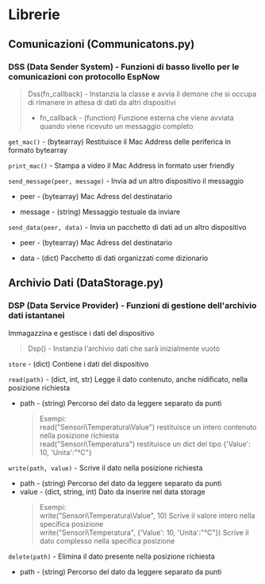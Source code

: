 # Librerie

## Comunicazioni (Communicatons.py)
### DSS (Data Sender System) - Funzioni di basso livello per le comunicazioni con protocollo EspNow
> Dss(fn_callback) - Instanzia la classe e avvia il demone che si occupa di rimanere in attesa di dati da altri dispositivi
> - fn_callback - (function) Funzione esterna che viene avviata quando viene ricevuto un messaggio completo

`get_mac()` - (bytearray) Restituisce il Mac Address delle periferica in formato bytearray

`print_mac()` - Stampa a video il Mac Address in formato user friendly

`send_message(peer, message)` - Invia ad un altro dispositivo il messaggio
- peer - (bytearray) Mac Adress del destinatario
 
- message - (string) Messaggio testuale da inviare

`send_data(peer, data)` - Invia un pacchetto di dati ad un altro dispositivo
- peer - (bytearray) Mac Adress del destinatario 
  
- data - (dict) Pacchetto di dati organizzati come dizionario

## Archivio Dati (DataStorage.py)
### DSP (Data Service Provider) - Funzioni di gestione dell'archivio dati istantanei
Immagazzina e gestisce i dati del dispositivo
> Dsp() - Instanzia l'archivio dati che sarà inizialmente vuoto

`store` - (dict) Contiene i dati del dispositivo

`read(path)` - (dict, int, str) Legge il dato contenuto, anche nidificato, nella posizione richiesta
- path - (string) Percorso del dato da leggere separato da punti
  > Esempi:<br />
  > read("Sensori\Temperatura\Value") restituisce un intero contenuto nella posizione richiesta<br />
  > read("Sensori\Temperatura") restituisce un dict del tipo {'Value': 10, 'Unita':"°C"}

`write(path, value)` - Scrive il dato nella posizione richiesta
- path - (string) Percorso del dato da leggere separato da punti
- value - (dict, string, int) Dato da inserire nel data storage
  > Esempi:<br />
  > write("Sensori\Temperatura\Value", 10) Scrive il valore intero nella specifica posizione<br />
  >  write("Sensori\Temperatura", {'Value': 10, 'Unita':"°C"}) Scrive il dato complesso nella specifica posizione

`delete(path)` - Elimina il dato presente nella posizione richiesta
- path - (string) Percorso del dato da leggere separato da punti
